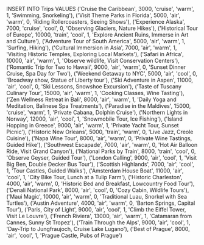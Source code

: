 INSERT INTO Trips VALUES 
('Cruise the Caribbean', 3000, 'cruise', 'warm', 1, 'Swimming, Snorkeling'), 
('Visit Theme Parks in Florida', 5000, 'air', 'warm', 0, 'Riding Rollercoasters, Seeing Shows'),
('Experience Alaska', 7000, 'cruise', 'cool', 0, 'Observing Glaciers, Nature Hikes'),
('Historical Tour of Europe', 10000, 'train', 'cool', 1, 'Explore Ancient Ruins, Immerse in Art and Culture'),
('Adventure Tour of South America', 5000, 'air', 'warm', 1, 'Surfing, Hiking'),
('Cultural Immersion in Asia', 7000, 'air', 'warm', 1, 'Visiting Historic Temples, Exploring Local Markets'),
('Safari in Africa', 10000, 'air', 'warm', 1, 'Observe wildlife, Visit Conservation Centers'),
('Romantic Trip for Two to Hawaii', 9000, 'air', 'warm', 0, 'Sunset Dinner Cruise, Spa Day for Two'),
('Weekend Getaway to NYC', 5000, 'air', 'cool', 0, 'Broadway show, Statue of Liberty tour'), 
('Ski Adventure in Aspen', 11000, 'air', 'cool', 0, 'Ski Lessons, Snowshoe Excursion'),
('Taste of Tuscany Culinary Tour', 15000, 'air', 'warm', 1, 'Cooking Classes, Wine Tasting'),
('Zen Wellness Retreat in Bali', 8000, 'air', 'warm', 1, 'Daily Yoga and Meditation, Balinese Spa Treatments'),
('Paradise in the Maldives', 15000, 'cruise', 'warm', 1, 'Private Cabana, Dolphin Cruise'),
('Northern Lights in Norway', 12000, 'air', 'cool', 1, 'Snowmobile Tour, Ice Fishing'),
('Island Hopping in Greece', 9000, 'air', 'warm', 1, 'Private Yacht Tour, Sunset Picnic'),
('Historic New Orleans', 5000, 'train', 'warm', 0, 'Live Jazz, Creole Cuisine'),
('Napa Wine Tour', 8000, 'air', 'warm', 0, 'Private Wine Tastings, Guided Hike'),
('Southwest Escapade', 7000, 'air', 'warm', 0, 'Hot Air Balloon Ride, Visit Grand Canyon'),
('National Parks by Train', 8000, 'train', 'cool', 0, 'Observe Geyser, Guided Tour'),
('London Calling', 9000, 'air', 'cool', 1, 'Visit Big Ben, Double Decker Bus Tour'),
('Scottish Highlands', 7000, 'air', 'cool', 1, 'Tour Castles, Guided Walks'),
('Amsterdam House Boat', 11000, 'air', 'cool', 1, 'City Bike Tour, Lunch at a Tulip Farm'),
('Historic Charleston', 4000, 'air', 'warm', 0, 'Historic Bed and Breakfast, Lowcountry Food Tour'),
('Denali National Park', 8000, 'air', 'cool', 0, 'Cozy Cabin, Wildlife Tours'),
('Maui Magic', 10000, 'air', 'warm', 0, 'Traditional Luau, Snorkel with Sea Turtles'),
('Austin Adventure', 4000, 'air', 'warm', 0, 'Barton Springs, Capital Tour'),
('Paris, City of Light', 9000, 'air', 'cool', 1, 'Climb the Eiffel Tower, Visit Le Louvre'),
('French Riviera', 13000, 'air', 'warm', 1, 'Catamaran from Cannes, Sunny St Tropez'),
('Train Through the Alps', 9000, 'air', 'cool', 1, 'Day-Trip to Jungfraujoch, Cruise Lake Lugano'),
('Best of Prague', 8000, 'air', 'cool', 1, 'Prague Castle, Pubs of Prague')